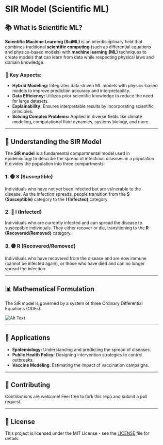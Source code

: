 # SIR Model (Scientific ML)

## 📚 What is Scientific ML?
**Scientific Machine Learning (SciML)** is an interdisciplinary field that combines traditional **scientific computing** (such as differential equations and physics-based models) with **machine learning (ML)** techniques to create models that can learn from data while respecting physical laws and domain knowledge.

### 🔑 Key Aspects:
- **Hybrid Modeling:** Integrates data-driven ML models with physics-based models to improve prediction accuracy and interpretability.
- **Data Efficiency:** Utilizes prior scientific knowledge to reduce the need for large datasets.
- **Explainability:** Ensures interpretable results by incorporating scientific principles.
- **Solving Complex Problems:** Applied in diverse fields like climate modeling, computational fluid dynamics, systems biology, and more.

---

## 🦠 Understanding the SIR Model
The **SIR model** is a fundamental compartmental model used in epidemiology to describe the spread of infectious diseases in a population. It divides the population into three compartments:

### 1. 🟢 S (Susceptible)
Individuals who have not yet been infected but are vulnerable to the disease. As the infection spreads, people transition from the **S (Susceptible)** category to the **I (Infected)** category.

### 2. 🔴 I (Infected)
Individuals who are currently infected and can spread the disease to susceptible individuals. They either recover or die, transitioning to the **R (Recovered/Removed)** category.

### 3. 🟣 R (Recovered/Removed)
Individuals who have recovered from the disease and are now immune (cannot be infected again), or those who have died and can no longer spread the infection.

---

## 📊 Mathematical Formulation
The SIR model is governed by a system of three Ordinary Differential Equations (ODEs):

![Alt Text](assets/formula.jpg)


---

## 🚀 Applications
- **Epidemiology:** Understanding and predicting the spread of diseases.
- **Public Health Policy:** Designing intervention strategies to control outbreaks.
- **Vaccine Modeling:** Estimating the impact of vaccination campaigns.

---

## 🤝 Contributing
Contributions are welcome! Feel free to fork this repo and submit a pull request.

---

## 📄 License
This project is licensed under the MIT License - see the [LICENSE](LICENSE) file for details.

